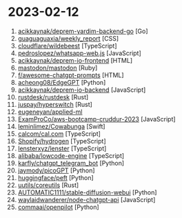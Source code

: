 # 2023-02-12

1. [acikkaynak/deprem-yardim-backend-go](https://github.com/acikkaynak/deprem-yardim-backend-go "") [Go]
2. [guaguaguaxia/weekly_report](https://github.com/guaguaguaxia/weekly_report "") [CSS]
3. [cloudflare/wildebeest](https://github.com/cloudflare/wildebeest "Wildebeest is an ActivityPub and Mastodon-compatible server") [TypeScript]
4. [pedroslopez/whatsapp-web.js](https://github.com/pedroslopez/whatsapp-web.js "A WhatsApp client library for NodeJS that connects through the WhatsApp Web browser app") [JavaScript]
5. [acikkaynak/deprem-io-frontend](https://github.com/acikkaynak/deprem-io-frontend "current-front") [HTML]
6. [mastodon/mastodon](https://github.com/mastodon/mastodon "Your self-hosted, globally interconnected microblogging community") [Ruby]
7. [f/awesome-chatgpt-prompts](https://github.com/f/awesome-chatgpt-prompts "This repo includes ChatGPT prompt curation to use ChatGPT better.") [HTML]
8. [acheong08/EdgeGPT](https://github.com/acheong08/EdgeGPT "Reverse engineered API of Microsoft's Bing Chat") [Python]
9. [acikkaynak/deprem-io-backend](https://github.com/acikkaynak/deprem-io-backend "current back Deprem.io is a platform to help with the recent earthquakes in Turkiye") [JavaScript]
10. [rustdesk/rustdesk](https://github.com/rustdesk/rustdesk "Open source virtual / remote desktop infrastructure for everyone! The open source TeamViewer alternative. Display and control your PC and Android devices from anywhere at anytime.") [Rust]
11. [juspay/hyperswitch](https://github.com/juspay/hyperswitch "An Open Source Financial Switch to make Payments fast, reliable and affordable") [Rust]
12. [eugeneyan/applied-ml](https://github.com/eugeneyan/applied-ml "📚 Papers & tech blogs by companies sharing their work on data science & machine learning in production.") 
13. [ExamProCo/aws-bootcamp-cruddur-2023](https://github.com/ExamProCo/aws-bootcamp-cruddur-2023 "This is the starting codebase that will be used in the FREE AWS Cloud Project Bootcamp 2023") [JavaScript]
14. [leminlimez/Cowabunga](https://github.com/leminlimez/Cowabunga "iOS 14.0-15.7.1 & 16.0-16.1.2 MacDirtyCow ToolBox") [Swift]
15. [calcom/cal.com](https://github.com/calcom/cal.com "Scheduling infrastructure for absolutely everyone.") [TypeScript]
16. [Shopify/hydrogen](https://github.com/Shopify/hydrogen "Hydrogen is Shopify’s stack for headless commerce. It provides a set of tools, utilities, and best-in-class examples for building dynamic and performant commerce applications. Hydrogen is designed to dovetail with Remix, Shopify’s full stack web framework, but it also provides a React library portable to other supporting frameworks.") [TypeScript]
17. [lensterxyz/lenster](https://github.com/lensterxyz/lenster "Lenster is a decentralized, and permissionless social media app built with Lens Protocol 🌿") [TypeScript]
18. [alibaba/lowcode-engine](https://github.com/alibaba/lowcode-engine "An enterprise-class low-code technology stack with scale-out design / 一套面向扩展设计的企业级低代码技术体系") [TypeScript]
19. [karfly/chatgpt_telegram_bot](https://github.com/karfly/chatgpt_telegram_bot "") [Python]
20. [jaymody/picoGPT](https://github.com/jaymody/picoGPT "An unnecessarily tiny and minimal implementation of GPT-2 in NumPy.") [Python]
21. [huggingface/peft](https://github.com/huggingface/peft "🤗 PEFT: State-of-the-art Parameter-Efficient Fine-Tuning.") [Python]
22. [uutils/coreutils](https://github.com/uutils/coreutils "Cross-platform Rust rewrite of the GNU coreutils") [Rust]
23. [AUTOMATIC1111/stable-diffusion-webui](https://github.com/AUTOMATIC1111/stable-diffusion-webui "Stable Diffusion web UI") [Python]
24. [waylaidwanderer/node-chatgpt-api](https://github.com/waylaidwanderer/node-chatgpt-api "A ChatGPT implementation with support for Bing's GPT-4 version of ChatGPT, plus the official ChatGPT model via OpenAI's API. Available as a Node.js module, REST API server, and CLI app.") [JavaScript]
25. [commaai/openpilot](https://github.com/commaai/openpilot "openpilot is an open source driver assistance system. openpilot performs the functions of Automated Lane Centering and Adaptive Cruise Control for over 200 supported car makes and models.") [Python]
